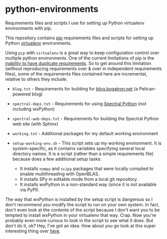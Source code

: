 python-environments
===================

Requirements files and scripts I use for setting up Python virtualenv
environments with pip.

This repository contains [pip](http://www.pip-installer.org/en/latest/)
requirements files and scripts for setting up Python
[virtualenv](http://www.virtualenv.org/en/latest/) environments.

Using `pip` with `virtualenv` is a great way to keep configuration control
over multiple python environments. One of the current limitations of pip is
the [inability to have duplicate requirements](https://github.com/pypa/pip/issues/174).
So to get around this limitation (without reproducing requirements over & over
in independent requirements files), some of the requirements files contained
here are incremental, relative to others they include.

* `blog.txt` - Requirements for building for [blog.bogatron.net](http://blog.bogatron.net) (a Pelican-powered blog)
* `spectral-deps.txt` - Requirements for using [Spectral Python](http://spectralpython.net) (not including wxPython)
* `spectral-web-deps.txt` - Requirements for building the Spectral Python web site (with Sphinx)
* `working.txt` - Additional packages for my default working environment

* `setup-working-env.sh` - This script sets up my working environment. It is system-specific, as it contains variables specifying several local directory names. It is a script (rather than a simple requirements file) because does a few additional setup tasks:
  * It installs `numpy` and `scipy` packages that were locally compiled to enable
  multithreading with OpenBLAS.
  * It installs SPy in editable mode from a local git repository.
  * It installs wxPython in a non-standard way (since it is not available via PyPI).

The way that wxPython is installed by the setup script is dangerous so I don't
recommend you modify the script to run on your own system. In fact, don't even
look at the contents of the script because I don't want you to be tempted to
install wxPython in your virtualenv that way. Crap. Now you're probably even
more curious to look in the script to see what it does. But don't do it, ok?
Hey, I've got an idea. How about you go look at this super interesting thing over
[here](http://www.google.com/images?q=lolcats).
